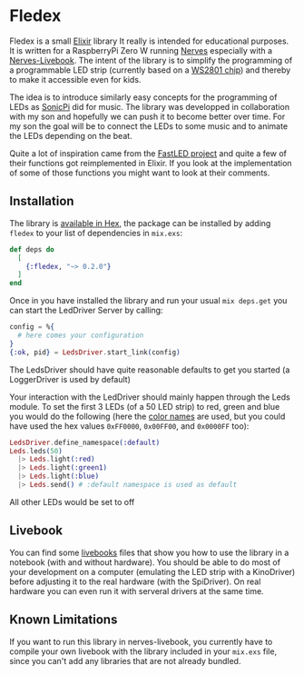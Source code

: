 # Fledex

Fledex is a small [Elixir](https://elixir-lang.org/) library It really is intended for educational purposes.
It is written for a RaspberryPi Zero W running [Nerves](https://nerves-project.org/) especially with a [Nerves-Livebook](https://hexdocs.pm/nerves/getting-started.html#nerves-livebook). 
The intent of the library is to simplify the programming of a programmable LED strip (currently based on a [WS2801 chip](https://cdn-shop.adafruit.com/datasheets/WS2801.pdf)) and thereby to make it accessible even for kids.

The idea is to introduce similarly easy concepts for the programming of LEDs as [SonicPi](https://sonic-pi.net/) did for music. The library was developped in collaboration with my son and hopefully we can push it to become better over time. For my son the goal will be to connect the LEDs to some music and to animate the LEDs depending on the beat.

Quite a lot of inspiration came from the [FastLED project](http://fastled.io/) and quite a few of their functions got reimplemented in Elixir. If you look at the implementation of some of those functions you might want to look at their comments.

## Installation

The library is [available in Hex](https://hex.pm/packages/fledex), the package can be installed
by adding `fledex` to your list of dependencies in `mix.exs`:

```elixir
def deps do
  [
    {:fledex, "~> 0.2.0"}
  ]
end
```

Once in you have installed the library and run your usual `mix deps.get` you can start the LedDriver Server by calling:
```elixir
config = %{
  # here comes your configuration
}
{:ok, pid} = LedsDriver.start_link(config)
```

The LedsDriver should have quite reasonable defaults to get you started (a LoggerDriver is used by default)

Your interaction with the LedDriver should mainly happen through the Leds module. To set the first 3 LEDs (of a 50 LED strip) to red, green and blue you would do the following (here the [color names](https://www.ditig.com/256-colors-cheat-sheet) are used, but you could have used the hex values `0xFF0000`, `0x00FF00`, and `0x0000FF` too):
```elixir
LedsDriver.define_namespace(:default)
Leds.leds(50)
  |> Leds.light(:red)
  |> Leds.light(:green1) 
  |> Leds.light(:blue)
  |> Leds.send() # :default namespace is used as default
```
All other LEDs would be set to off

## Livebook
You can find some [livebooks](livebooks/README.md) files that show you how to use the library in a notebook (with and without hardware). You should be able to do most of your development on a computer (emulating the LED strip with a KinoDriver) before adjusting it to the real hardware (with the SpiDriver). On real hardware you can even run it with serveral drivers at the same time.

## Known Limitations
If you want to run this library in nerves-livebook, you currently have to compile your own livebook with the library included in your `mix.exs` file, since you can't add any libraries that are not already bundled.